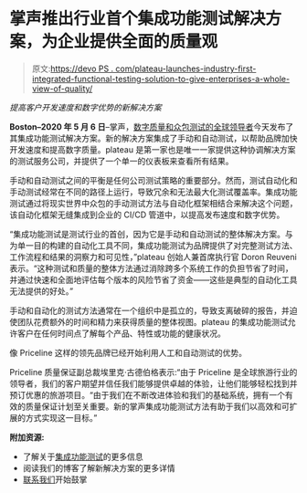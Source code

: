 # 掌声推出行业首个集成功能测试解决方案，为企业提供全面的质量观

> 原文:[https://devo PS . com/plateau-launches-industry-first-integrated-functional-testing-solution-to-give-enterprises-a-whole-view-of-quality/](https://devops.com/applause-launches-industrys-first-integrated-functional-testing-solution-to-give-enterprises-a-holistic-view-of-quality/)

*提高客户开发速度和数字优势的新解决方案*

**Boston–2020 年 5 月 6 日**–掌声，[数字质量和众包测试的全球领导者](https://www.applause.com/?utm_medium=press-release&utm_source=businesswire&utm_campaign=R-NA_ift-press-release)今天发布了其集成功能测试解决方案。新的解决方案集成了手动和自动测试，以帮助品牌加快开发速度和提高数字质量。plateau 是第一家也是唯一一家提供这种协调解决方案的测试服务公司，并提供了一个单一的仪表板来查看所有结果。

手动和自动测试之间的平衡是任何公司测试策略的重要部分。然而，测试自动化和手动测试经常在不同的路径上运行，导致冗余和无法最大化测试覆盖率。集成功能测试通过将现实世界中众包的手动测试方法与自动化框架相结合来解决这个问题，该自动化框架无缝集成到企业的 CI/CD 管道中，以提高发布速度和数字优势。

“集成功能测试是测试行业的首创，因为它是手动和自动测试的整体解决方案。与为单一目的构建的自动化工具不同，集成功能测试为品牌提供了对完整测试方法、工作流程和结果的洞察力和可见性，”plateau 创始人兼首席执行官 Doron Reuveni 表示。“这种测试和质量的整体方法通过消除跨多个系统工作的负担节省了时间，并通过快速和全面地评估每个版本的风险节省了资金——这些是典型的自动化工具无法提供的好处。”

手动和自动化的测试方法通常在一个组织中是孤立的，导致支离破碎的报告，并迫使团队花费额外的时间和精力来获得质量的整体视图。plateau 的集成功能测试允许客户在任何时间点了解每个产品、特性或功能的健康状况。

像 Priceline 这样的领先品牌已经开始利用人工和自动测试的优势。

Priceline 质量保证副总裁埃里克·古德伯格表示:“由于 Priceline 是全球旅游行业的领导者，我们的客户期望并信任我们能够提供卓越的体验，让他们能够轻松找到并预订优惠的旅游项目。“由于我们在不断改进体验和我们的基础系统，拥有一个有效的质量保证计划至关重要。新的掌声集成功能测试方法有助于我们以高效和可扩展的方式实现这一目标。”

**附加资源:**

*   了解关于[集成功能测试](https://www.applause.com/integrated-functional-testing?utm_medium=press-release&utm_source=businesswire&utm_campaign=R-NA_ift-press-release)的更多信息
*   阅读我们的博客了解新解决方案的更多详情
*   [联系我们](https://www.applause.com/contact-us?utm_medium=press-release&utm_source=businesswire&utm_campaign=R-NA_ift-press-release)开始鼓掌